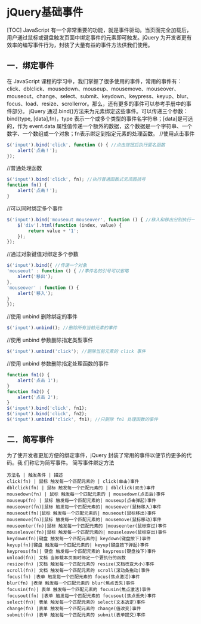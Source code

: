 # jQuery基础事件
[TOC]
JavaScript 有一个非常重要的功能，就是事件驱动。当页面完全加载后，用户通过鼠标或键盘触发页面中绑定事件的元素即可触发。jQuery 为开发者更有效率的编写事件行为，封装了大量有益的事件方法供我们使用。
## 一．绑定事件
在 JavaScript 课程的学习中，我们掌握了很多使用的事件，常用的事件有：click、dblclick、mousedown、mouseup、mousemove、mouseover、mouseout、change、select、submit、keydown、keypress、keyup、blur、focus、load、resize、scrollerror。那么，还有更多的事件可以参考手册中的事件部分。
jQuery 通过.bind()方法来为元素绑定这些事件。可以传递三个参数：bind(type, [data],fn)，type 表示一个或多个类型的事件名字符串；[data]是可选的，作为 event.data 属性值传递一个额外的数据，这个数据是一个字符串、一个数字、一个数组或一个对象；fn表示绑定到指定元素的处理函数。
//使用点击事件
```javascript
$('input').bind('click', function () { //点击按钮后执行匿名函数
    alert('点击！');
});
```
//普通处理函数
```javascript
$('input').bind('click', fn); //执行普通函数式无须圆括号
function fn() {
    alert('点击！');
}
```
//可以同时绑定多个事件
```javascript
$('input').bind('mouseout mouseover', function () { //移入和移出分别执行一次
    $('div').html(function (index, value) {
        return value + '1';
    });
});
```
//通过对象键值对绑定多个参数
```javascript
$('input').bind({ //传递一个对象
'mouseout' : function () { //事件名的引号可以省略
    alert('移出');
},
'mouseover' : function () {
    alert('移入');
}
});
```
//使用 unbind 删除绑定的事件
```javascript
$('input').unbind(); //删除所有当前元素的事件
```
//使用 unbind 参数删除指定类型事件
```javascript
$('input').unbind('click'); //删除当前元素的 click 事件
```
//使用 unbind 参数删除指定处理函数的事件
```javascript
function fn1() {
    alert('点击 1');
}
function fn2() {
    alert('点击 2');
}
$('input').bind('click', fn1);
$('input').bind('click', fn2);
$('input').unbind('click', fn1); //只删除 fn1 处理函数的事件
```
## 二．简写事件
为了使开发者更加方便的绑定事件，jQuery 封装了常用的事件以便节约更多的代码。我
们称它为简写事件。
简写事件绑定方法
```table
方法名 | 触发条件 | 描述
click(fn) | 鼠标 触发每一个匹配元素的 | click(单击)事件
dblclick(fn) | 鼠标 触发每一个匹配元素的 | dblclick(双击)事件
mousedown(fn) | 鼠标 触发每一个匹配元素的 | mousedown(点击后)事件
mouseup(fn) | 鼠标 触发每一个匹配元素的| mouseup(点击弹起)事件
mouseover(fn)|鼠标 触发每一个匹配元素的| mouseover(鼠标移入)事件
mouseout(fn)|鼠标 触发每一个匹配元素的| mouseout(鼠标移出)事件
mousemove(fn)|鼠标 触发每一个匹配元素的| mousemove(鼠标移动)事件
mouseenter(fn)|鼠标 触发每一个匹配元素的 |mouseenter(鼠标穿过)事件
mouseleave(fn)|鼠标 触发每一个匹配元素的| mouseleave(鼠标穿出)事件
keydown(fn)|键盘 触发每一个匹配元素的| keydown(键盘按下)事件
keyup(fn)|键盘 触发每一个匹配元素的| keyup(键盘按下弹起)事件
keypress(fn)| 键盘 触发每一个匹配元素的 keypress(键盘按下)事件
unload(fn)| 文档 当卸载本页面时绑定一个要执行的函数
resize(fn) |文档 触发每一个匹配元素的 resize(文档改变大小)事件
scroll(fn)| 文档 触发每一个匹配元素的 scroll(滚动条拖动)事件
focus(fn) |表单 触发每一个匹配元素的 focus(焦点激活)事件
blur(fn) |表单 触发每一个匹配元素的 blur(焦点丢失)事件
focusin(fn)| 表单 触发每一个匹配元素的 focusin(焦点激活)事件
focusout(fn) |表单 触发每一个匹配元素的 focusout(焦点丢失)事件
select(fn)| 表单 触发每一个匹配元素的 select(文本选定)事件
change(fn) |表单 触发每一个匹配元素的 change(值改变)事件
submit(fn) |表单 触发每一个匹配元素的 submit(表单提交)事件
```
